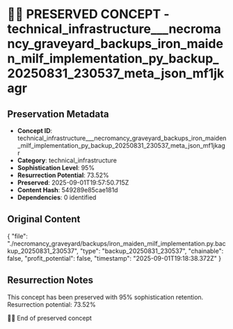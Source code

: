 # 🏴‍☠️ PRESERVED CONCEPT - technical_infrastructure___necromancy_graveyard_backups_iron_maiden_milf_implementation_py_backup_20250831_230537_meta_json_mf1jkagr

## Preservation Metadata
- **Concept ID**: technical_infrastructure___necromancy_graveyard_backups_iron_maiden_milf_implementation_py_backup_20250831_230537_meta_json_mf1jkagr
- **Category**: technical_infrastructure
- **Sophistication Level**: 95%
- **Resurrection Potential**: 73.52%
- **Preserved**: 2025-09-01T19:57:50.715Z
- **Content Hash**: 549289e85cae181d
- **Dependencies**: 0 identified

## Original Content

{
  "file": "./necromancy_graveyard/backups/iron_maiden_milf_implementation.py.backup_20250831_230537",
  "type": "backup_20250831_230537",
  "chainable": false,
  "profit_potential": false,
  "timestamp": "2025-09-01T19:18:38.372Z"
}

## Resurrection Notes
This concept has been preserved with 95% sophistication retention.
Resurrection potential: 73.52%

🏴‍☠️ End of preserved concept